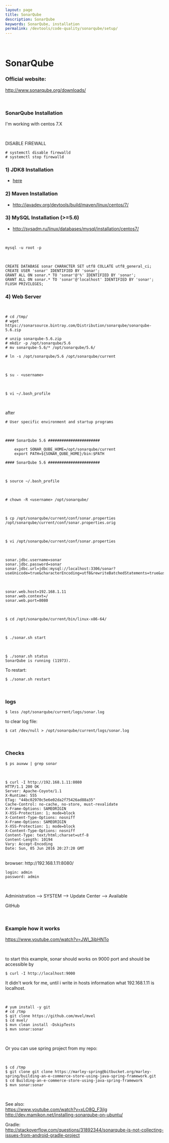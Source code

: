 ```yaml
---
layout: page
title: SonarQube
description: SonarQube
keywords: SonarQube, installation
permalink: /devtools/code-quality/sonarqube/setup/
---
```


<br/>

# SonarQube

### Official website:

http://www.sonarqube.org/downloads/

<br/>

### SonarQube Installation

I'm working with centos 7.X

<br/>

DISABLE FIREWALL

    # systemctl disable firewalld
    # systemctl stop firewalld

### 1) JDK8 Installation

-   <a href="/devtools/jdk/setup/linux/">here</a>

### 2) Maven Installation

-   http://javadev.org/devtools/build/maven/linux/centos/7/

### 3) MySQL Installation (>=5.6)

-   http://sysadm.ru/linux/databases/mysql/installation/centos7/

<br/>

    mysql -u root -p

<br/>

    CREATE DATABASE sonar CHARACTER SET utf8 COLLATE utf8_general_ci;
    CREATE USER 'sonar' IDENTIFIED BY 'sonar';
    GRANT ALL ON sonar.* TO 'sonar'@'%' IDENTIFIED BY 'sonar';
    GRANT ALL ON sonar.* TO 'sonar'@'localhost' IDENTIFIED BY 'sonar';
    FLUSH PRIVILEGES;

### 4) Web Server

<br/>

    # cd /tmp/
    # wget https://sonarsource.bintray.com/Distribution/sonarqube/sonarqube-5.6.zip

    # unzip sonarqube-5.6.zip
    # mkdir -p /opt/sonarqube/5.6
    # mv sonarqube-5.6/* /opt/sonarqube/5.6/

    # ln -s /opt/sonarqube/5.6 /opt/sonarqube/current

<br/>

    $ su - <username>

<br/>

    $ vi ~/.bash_profile

<br/>

after

    # User specific environment and startup programs

<br/>

    #### SonarQube 5.6 #######################

    	export SONAR_QUBE_HOME=/opt/sonarqube/current
    	export PATH=${SONAR_QUBE_HOME}/bin:$PATH

    #### SonarQube 5.6 #######################

<br/>

    $ source ~/.bash_profile

<br/>

    # chown -R <username> /opt/sonarqube/

<br/>

    $ cp /opt/sonarqube/current/conf/sonar.properties /opt/sonarqube/current/conf/sonar.properties.orig

<br/>

    $ vi /opt/sonarqube/current/conf/sonar.properties

<br/>

    sonar.jdbc.username=sonar
    sonar.jdbc.password=sonar
    sonar.jdbc.url=jdbc:mysql://localhost:3306/sonar?useUnicode=true&characterEncoding=utf8&rewriteBatchedStatements=true&useConfigs=maxPerformance

<br/>

    sonar.web.host=192.168.1.11
    sonar.web.context=/
    sonar.web.port=8080

<br/>

    $ cd /opt/sonarqube/current/bin/linux-x86-64/

<br/>

    $ ./sonar.sh start

<br/>

    $ ./sonar.sh status
    SonarQube is running (11973).

To restart:

    $ ./sonar.sh restart

<br/>

### logs

    $ less /opt/sonarqube/current/logs/sonar.log

to clear log file:

    $ cat /dev/null > /opt/sonarqube/current/logs/sonar.log

<br/>

### Checks

    $ ps auxww | grep sonar

<br/>

    $ curl -I http://192.168.1.11:8080
    HTTP/1.1 200 OK
    Server: Apache-Coyote/1.1
    X-Runtime: 555
    ETag: "44bc02970c5e6e02da2f75426ad88a35"
    Cache-Control: no-cache, no-store, must-revalidate
    X-Frame-Options: SAMEORIGIN
    X-XSS-Protection: 1; mode=block
    X-Content-Type-Options: nosniff
    X-Frame-Options: SAMEORIGIN
    X-XSS-Protection: 1; mode=block
    X-Content-Type-Options: nosniff
    Content-Type: text/html;charset=utf-8
    Content-Length: 10194
    Vary: Accept-Encoding
    Date: Sun, 05 Jun 2016 20:27:20 GMT

<br/>   
browser:  
http://192.168.1.11:8080/

<br/>

    login: admin
    password: admin

<br/>

Administration --> SYSTEM --> Update Center --> Available

GitHub

<br/>

### Example how it works

https://www.youtube.com/watch?v=JWI_3ibHNTo

<br/>

to start this example, sonar should works on 9000 port and should be accessible by

    $ curl -I http://localhost:9000

It didn't work for me, until i write in hosts information what 192.168.1.11 is localhost.

<br/>

    # yum install -y git
    # cd /tmp
    $ git clone https://github.com/mvel/mvel
    $ cd mvel/
    $ mvn clean install -DskipTests
    $ mvn sonar:sonar

<br/>

Or you can use spring project from my repo:

<br/>

    $ cd /tmp
    $ git clone git clone https://marley-spring@bitbucket.org/marley-spring/building-an-e-commerce-store-using-java-spring-framework.git
    $ cd Building-an-e-commerce-store-using-java-spring-framework
    $ mvn sonar:sonar

<!-- <br/>

<div align="center">
	<img src="http://storage6.static.itmages.ru/i/16/0618/h_1466254300_6954986_e9423bb326.png" border="0" alt="sonarqube">

<br/><br/>

    <img src="http://storage1.static.itmages.ru/i/16/0618/h_1466256552_1300392_88415246dc.png" border="0" alt="sonarqube">

</div> -->

<br/>

See also:  
https://www.youtube.com/watch?v=xLO8Q_F3jIg  
http://dev.mamikon.net/installing-sonarqube-on-ubuntu/

Gradle:  
http://stackoverflow.com/questions/31892344/sonarqube-is-not-collecting-issues-from-android-gradle-project
